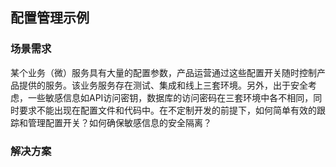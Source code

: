 ## 配置管理示例

### 场景需求

某个业务（微）服务具有大量的配置参数，产品运营通过这些配置开关随时控制产品提供的服务。该业务服务存在测试、集成和线上三套环境。另外，出于安全考虑，一些敏感信息如API访问密钥，数据库的访问密码在三套环境中各不相同，同时要求不能出现在配置文件和代码中。在不定制开发的前提下，如何简单有效的跟踪和管理配置开关？如何确保敏感信息的安全隔离？


### 解决方案
